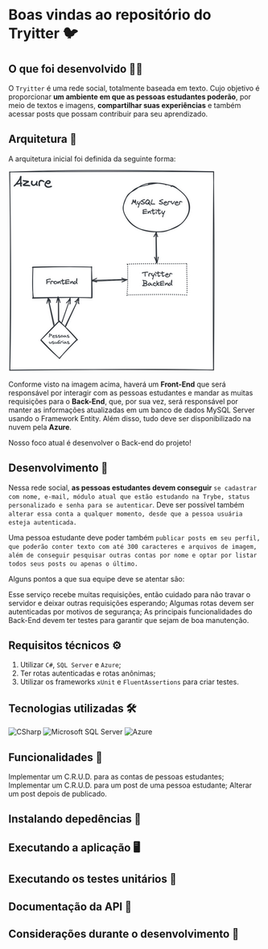 # Boas vindas ao repositório do Tryitter 🐦

## O que foi desenvolvido 👩‍💻

O `Tryitter` é uma rede social, totalmente baseada em texto. Cujo objetivo é proporcionar **um ambiente em que as pessoas estudantes poderão**, por meio de textos e imagens, **compartilhar suas experiências** e também acessar posts que possam contribuir para seu aprendizado.

## Arquitetura 🧩

A arquitetura inicial foi definida da seguinte forma:

![Arquitetura](docs/images/Arquitetura.png)

Conforme visto na imagem acima, haverá um **Front-End** que será responsável por interagir com as pessoas estudantes e mandar as muitas requisições para o **Back-End**, que, por sua vez, será responsável por manter as informações atualizadas em um banco de dados MySQL Server usando o Framework Entity. Além disso, tudo deve ser disponibilizado na nuvem pela **Azure**.

  Nosso foco atual é desenvolver o Back-end do projeto!

## Desenvolvimento 🎯

Nessa rede social, **as pessoas estudantes devem conseguir** `se cadastrar com nome, e-mail, módulo atual que estão estudando na Trybe, status personalizado e senha para se autenticar`. Deve ser possível também `alterar essa conta a qualquer momento, desde que a pessoa usuária esteja autenticada.`

Uma pessoa estudante deve poder também `publicar posts em seu perfil, que poderão conter texto com até 300 caracteres e arquivos de imagem, além de conseguir pesquisar outras contas por nome e optar por listar todos seus posts ou apenas o último.`

Alguns pontos a que sua equipe deve se atentar são:

  Esse serviço recebe muitas requisições, então cuidado para não travar o servidor e deixar outras requisições esperando;
  Algumas rotas devem ser autenticadas por motivos de segurança;
  As principais funcionalidades do Back-End devem ter testes para garantir que sejam de boa manutenção.

## Requisitos técnicos ⚙

1. Utilizar `C#`, `SQL Server` e `Azure`;
2. Ter rotas autenticadas e rotas anônimas;
3. Utilizar os frameworks `xUnit` e `FluentAssertions` para criar testes.

## Tecnologias utilizadas 🛠

<img title="CSharp" alt="CSharp" height="80" width="80" src="https://cdn.jsdelivr.net/gh/devicons/devicon/icons/csharp/csharp-original.svg" /> <img title="Microsoft SQL Server" alt="Microsoft SQL Server" height="80" width="80" src="https://cdn.jsdelivr.net/gh/devicons/devicon/icons/microsoftsqlserver/microsoftsqlserver-plain.svg" /> <img title="Azure" alt="Azure" height="80" width="80" src="https://cdn.jsdelivr.net/gh/devicons/devicon/icons/azure/azure-original.svg" /> 

## Funcionalidades 📱

Implementar um C.R.U.D. para as contas de pessoas estudantes;
Implementar um C.R.U.D. para um post de uma pessoa estudante;
Alterar um post depois de publicado.


## Instalando depedências 🔽

## Executando a aplicação 🖥

## Executando os testes unitários 🧪

## Documentação da API 📒

## Considerações durante o desenvolvimento 📝
